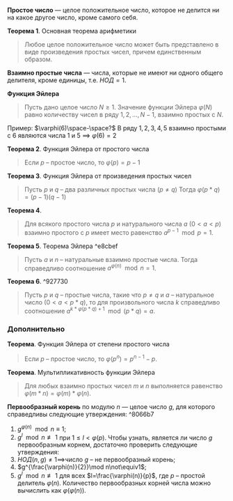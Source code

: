 **Простое число** — целое положительное число, которое не делится ни на какое другое число, кроме самого себя.

**Теорема 1**. Основная теорема арифметики
>Любое целое положительное число может быть представлено в виде произведения простых чисел, причем единственным образом.

**Взаимно простые числа** — числа, которые не имеют ни одного общего делителя, кроме единицы, т.е. $НОД=1$.

**Функция Эйлера**
>Пусть дано целое число $N\ge1$. Значение функции Эйлера $\varphi (N)$ равно количеству чисел в ряду $1,2,...,N-1$, взаимно простых с $N$.

Пример: 
$\varphi(6)\space-\space?$
В ряду $1,2,3,4,5$ взаимно простыми с $6$ являются числа $1$ и $5$ $\implies$ $\varphi(6)=2$

**Теорема 2**. Функция Эйлера от простого числа 
>Если $p$ – простое число, то $\varphi(p)=p-1$

**Теорема 3**. Функция Эйлера от произведения простых чисел
>Пусть $p$ и $q$ – два различных простых числа ($p\ne q$)
>Тогда $\varphi(p * q)=(p-1)(q-1)$

**Теорема 4**. 
>Для всякого простого числа $p$ и натурального числа $a$ ($0<a<p$) взаимно простого с $p$ имеет место равенство $a^{p-1}\mod p=1$.

**Теорема 5**. Теорема Эйлера ^e8cbef
>Пусть $a$ и $n$ – натуральные взаимно простые числа. Тогда справедливо соотношение $a^{\varphi(n)}\mod{n}=1$.

**Теорема 6**. ^927730
>Пусть $p$ и $q$ – простые числа, такие что $p\ne q$ и $a$ – натуральное число ($0<a<p*q$), то для произвольного числа $k$ справедливо соотношение $a^{k*\varphi(p*q)+1}\mod{(p*q)}=a$.

### Дополнительно

**Теорема**. Функция Эйлера от степени простого числа
>Если $p$ – простое число, то $\varphi(p^n)=p^{n-1}-p$.

**Теорема**. Мультипликативность функции Эйлера
>Для любых взаимно простых чисел $m$ и $n$ выполняется равенство $\varphi(m*n)=\varphi(m)*\varphi(n)$.

**Первообразный корень** по модулю $n$ — целое число $g$, для которого справедливы следующие утверждения: ^8066b7
1. $g^{\varphi(n)}\mod n\equiv1$;
2. $g^l \mod n \not\equiv1$ при $1\le l<\varphi(p)$.
Чтобы узнать, является ли число $g$ первообразным корнем, достаточно проверить следующие утверждения:
1. $НОД(n,g)\not=1\implies$число $g$ – не первообразный корень;
2. $g^{\frac{\varphi(n)}{2}}\mod n\not\equiv1$;
3. $g^l\mod n \not\equiv1$ для всех $l=\frac{\varphi(n)}{p}$, где $p$ – простой делитель $\varphi(n)$.
Количество первообразных корней числа можно вычислить как $\varphi(\varphi(n))$.